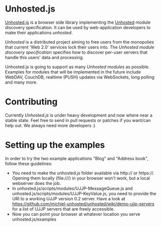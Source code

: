 Unhosted.js
===========

[Unhosted.js](https://github.com/DanielG/unhosted.js) is a browser side library
implementing the [Unhosted](https://github.com/michiel-unhosted/unhosted)
module discovery specification. It can be used by web-application developers to
make their applications _unhosted_.

_Unhosted_ is a distributed project aiming to free users from the monopolies
that current 'Web 2.0' services lock their users into. The _Unhosted module
discovery specification_ specifies how to discover per-user servers that handle
this users' data and processing.

Unhosted.js is going to support as many _Unhosted modules_ as possible.
Examples for modules that will be implemented in the future include WebDAV,
CouchDB, realtime (PUSH) updates via WebSockets, long polling and many more.

Contributing
============

Currently _Unhosted.js_ is under heavy development and now where near a stable
state. Feel free to send in pull requests or patches if you want/can help out.
We always need more developers :)

Setting up the examples
=======================

In order to try the two example applications "Blog" and "Address book", follow
these guidelines:

* You need to make the unhosted.js folder available via http:// or https://.
  Opening them locally (file:///) in your browser won't work, but a local
  webserver does the job.
* In unhosted.js/scripts/modules/UJJP-MessageQueue.js and
  unhosted.js/scripts/modules/UJJP-KeyValue.js, you need to provide the URI to
  a working UJJP version 0.2 server.
  Have a look at
  https://github.com/michiel-unhosted/unhosted/wiki/demo-ujjp-servers
  for a list of UJJP servers that are freely accessible.
* Now you can point your browser at whatever location you serve
  unhosted.js/examples
